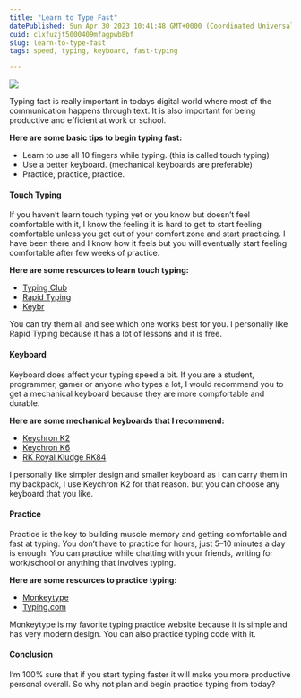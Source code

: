```yaml
---
title: "Learn to Type Fast"
datePublished: Sun Apr 30 2023 10:41:48 GMT+0000 (Coordinated Universal Time)
cuid: clxfuzjt5000409mfagpwb8bf
slug: learn-to-type-fast
tags: speed, typing, keyboard, fast-typing

---
```


![](https://cdn.hashnode.com/res/hashnode/image/upload/v1718440299393/eeb0f4fc-85c4-4583-8f16-b4883413557c.png)

Typing fast is really important in todays digital world where most of the communication happens through text. It is also important for being productive and efficient at work or school.

**Here are some basic tips to begin typing fast:**

*   Learn to use all 10 fingers while typing. (this is called touch typing)
*   Use a better keyboard. (mechanical keyboards are preferable)
*   Practice, practice, practice.

#### Touch Typing

If you haven’t learn touch typing yet or you know but doesn’t feel comfortable with it, I know the feeling it is hard to get to start feeling comfortable unless you get out of your comfort zone and start practicing. I have been there and I know how it feels but you will eventually start feeling comfortable after few weeks of practice.

**Here are some resources to learn touch typing:**

*   [Typing Club](https://www.typingclub.com/)
*   [Rapid Typing](https://www.rapidtyping.com/)
*   [Keybr](https://www.keybr.com/)

You can try them all and see which one works best for you. I personally like Rapid Typing because it has a lot of lessons and it is free.

#### Keyboard

Keyboard does affect your typing speed a bit. If you are a student, programmer, gamer or anyone who types a lot, I would recommend you to get a mechanical keyboard because they are more compfortable and durable.

**Here are some mechanical keyboards that I recommend:**

*   [Keychron K2](https://www.keychron.com/products/keychron-k2-wireless-mechanical-keyboard)
*   [Keychron K6](https://www.keychron.com/products/keychron-k6-wireless-mechanical-keyboard)
*   [RK Royal Kludge RK84](https://www.techlandbd.com/rk-royal-kludge-rk84-keyboard-red)

I personally like simpler design and smaller keyboard as I can carry them in my backpack, I use Keychron K2 for that reason. but you can choose any keyboard that you like.

#### Practice

Practice is the key to building muscle memory and getting comfortable and fast at typing. You don’t have to practice for hours, just 5–10 minutes a day is enough. You can practice while chatting with your friends, writing for work/school or anything that involves typing.

**Here are some resources to practice typing:**

*   [Monkeytype](https://monkeytype.com/)
*   [Typing.com](https://www.typing.com/student)

Monkeytype is my favorite typing practice website because it is simple and has very modern design. You can also practice typing code with it.

#### Conclusion

I’m 100% sure that if you start typing faster it will make you more productive personal overall. So why not plan and begin practice typing from today?